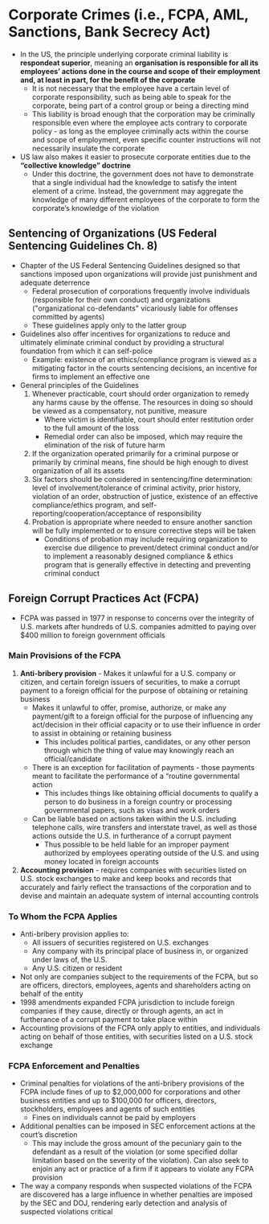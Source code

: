 # Corporate Crimes (i.e., FCPA, AML, Sanctions, Bank Secrecy Act)

* In the US, the principle underlying corporate criminal liability is **respondeat superior**, meaning an **organisation is responsible for all its employees’ actions done in the course and scope of their employment and, at least in part, for the benefit of the corporate**
  * It is not necessary that the employee have a certain level of corporate responsibility, such as being able to speak for the corporate, being part of a control group or being a directing mind
  * This liability is broad enough that the corporation may be criminally responsible even where the employee acts contrary to corporate policy - as long as the employee criminally acts within the course and scope of employment, even specific counter instructions will not necessarily insulate the corporate
* US law also makes it easier to prosecute corporate entities due to the **“collective knowledge” doctrine**
  * Under this doctrine, the government does not have to demonstrate that a single individual had the knowledge to satisfy the intent element of a crime.  Instead, the government may aggregate the knowledge of many different employees of the corporate to form the corporate’s knowledge of the violation

## Sentencing of Organizations (US Federal Sentencing Guidelines Ch. 8)

* Chapter of the US Federal Sentencing Guidelines designed so that sanctions imposed upon organizations will provide just punishment and adequate deterrence
  * Federal prosecution of corporations frequently involve individuals (responsible for their own conduct) and organizations ("organizational co-defendants" vicariously liable for offenses committed by agents)
  * These guidelines apply only to the latter group
* Guidelines also offer incentives for organizations to reduce and ultimately eliminate criminal conduct by providing a structural foundation from which it can self-police
  * Example: existence of an ethics/compliance program is viewed as a mitigating factor in the courts sentencing decisions, an incentive for firms to implement an effective one
* General principles of the Guidelines
  1. Whenever practicable, court should order organization to remedy any harms cause by the offense. The resources in doing so should be viewed as a compensatory, not punitive, measure
     * Where victim is identifiable, court should enter restitution order to the full amount of the loss
     * Remedial order can also be imposed, which may require the elimination of the risk of future harm
  1. If the organization operated primarily for a criminal purpose or primarily by criminal means, fine should be high enough to divest organization of all its assets
  1. Six factors should be considered in sentencing/fine determination: level of involvement/tolerance of criminal activity, prior history, violation of an order, obstruction of justice, existence of an effective compliance/ethics program, and self-reporting/cooperation/acceptance of responsibility
  1. Probation is appropriate where needed to ensure another sanction will be fully implemented or to ensure corrective steps will be taken
     * Conditions of probation may include requiring organization to exercise due diligence to prevent/detect criminal conduct and/or to implement a reasonably designed compliance & ethics program that is generally effective in detecting and preventing criminal conduct

## Foreign Corrupt Practices Act (FCPA)

* FCPA was passed in 1977 in response to concerns over the integrity of U.S. markets after hundreds of U.S. companies admitted to paying over $400 million to foreign government officials

### Main Provisions of the FCPA

1. **Anti-bribery provision** - Makes it unlawful for a U.S. company or citizen, and certain foreign issuers of securities, to make a corrupt payment to a foreign official for the purpose of obtaining or retaining business
   * Makes it unlawful to offer, promise, authorize, or make any payment/gift to a foreign official for the purpose of influencing any act/decision in their official capacity or to use their influence in order to assist in obtaining or retaining business
     * This includes political parties, candidates, or any other person through which the thing of value may knowingly reach an official/candidate
   * There is an exception for facilitation of payments - those payments meant to facilitate the performance of a “routine governmental action
     * This includes things like obtaining official documents to qualify a person to do business in a foreign country or processing governmental papers, such as visas and work orders
   * Can be liable based on actions taken within the U.S. including telephone calls, wire transfers and interstate travel, as well as those actions outside the U.S. in furtherance of a corrupt payment
     * Thus possible to be held liable for an improper payment authorized by employees operating outside of the U.S. and using money located in foreign accounts
1. **Accounting provision** - requires companies with securities listed on U.S. stock exchanges to make and keep books and records that accurately and fairly reflect the transactions of the corporation and to devise and maintain an adequate system of internal accounting controls

### To Whom the FCPA Applies

* Anti-bribery provision applies to:
  * All issuers of securities registered on U.S. exchanges
  * Any company with its principal place of business in, or organized under laws of, the U.S.
  * Any U.S. citizen or resident
* Not only are companies subject to the requirements of the FCPA, but so are officers, directors, employees, agents and shareholders acting on behalf of the entity
* 1998 amendments expanded FCPA jurisdiction to include foreign companies if they cause, directly or through agents, an act in furtherance of a corrupt payment to take place within
* Accounting provisions of the FCPA only apply to entities, and individuals acting on behalf of those entities, with securities listed on a U.S. stock exchange

### FCPA Enforcement and Penalties

* Criminal penalties for violations of the anti-bribery provisions of the FCPA include fines of up to $2,000,000 for corporations and other business entities and up to $100,000 for officers, directors, stockholders, employees and agents of such entities
  * Fines on individuals cannot be paid by employers
* Additional penalties can be imposed in SEC enforcement actions at the court’s discretion
  * This may include the gross amount of the pecuniary gain to the defendant as a result of the violation (or some specified dollar limitation based on the severity of the violation). Can also seek to enjoin any act or practice of a firm if it appears to violate any FCPA provision
* The way a company responds when suspected violations of the FCPA are discovered has a large influence in whether penalties are imposed by the SEC and DOJ, rendering early detection and analysis of suspected violations critical
